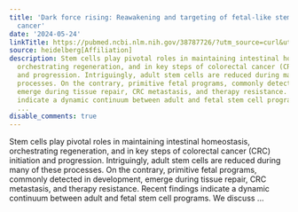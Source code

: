 ```yaml
---
title: 'Dark force rising: Reawakening and targeting of fetal-like stem cells in colorectal
  cancer'
date: '2024-05-24'
linkTitle: https://pubmed.ncbi.nlm.nih.gov/38787726/?utm_source=curl&utm_medium=rss&utm_campaign=pubmed-2&utm_content=1FakS-2QOkCT8HsMOQP1bCRQ4YzyumYOmxmF0moLsQ3dFB1E9V&fc=20220326224207&ff=20240524184553&v=2.18.0.post9+e462414
source: heidelberg[Affiliation]
description: Stem cells play pivotal roles in maintaining intestinal homeostasis,
  orchestrating regeneration, and in key steps of colorectal cancer (CRC) initiation
  and progression. Intriguingly, adult stem cells are reduced during many of these
  processes. On the contrary, primitive fetal programs, commonly detected in development,
  emerge during tissue repair, CRC metastasis, and therapy resistance. Recent findings
  indicate a dynamic continuum between adult and fetal stem cell programs. We discuss
  ...
disable_comments: true
---
```

Stem cells play pivotal roles in maintaining intestinal homeostasis, orchestrating regeneration, and in key steps of colorectal cancer (CRC) initiation and progression. Intriguingly, adult stem cells are reduced during many of these processes. On the contrary, primitive fetal programs, commonly detected in development, emerge during tissue repair, CRC metastasis, and therapy resistance. Recent findings indicate a dynamic continuum between adult and fetal stem cell programs. We discuss ...